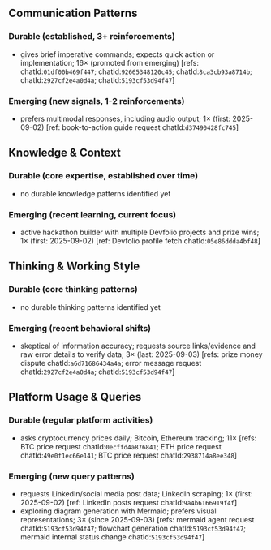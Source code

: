 ## Communication Patterns
### Durable (established, 3+ reinforcements)
- gives brief imperative commands; expects quick action or implementation; 16× (promoted from emerging) [refs: chatId:`01df00b469f447`; chatId:`92665348120c45`; chatId:`8ca3cb93a8714b`; chatId:`2927cf2e4a0d4a`; chatId:`5193cf53d94f47`]

### Emerging (new signals, 1-2 reinforcements)
- prefers multimodal responses, including audio output; 1× (first: 2025-09-02) [ref: book-to-action guide request chatId:`d37490428fc745`]

## Knowledge & Context
### Durable (core expertise, established over time)
- no durable knowledge patterns identified yet

### Emerging (recent learning, current focus)
- active hackathon builder with multiple Devfolio projects and prize wins; 1× (first: 2025-09-02) [ref: Devfolio profile fetch chatId:`05e86ddda4bf48`]

## Thinking & Working Style
### Durable (core thinking patterns)
- no durable thinking patterns identified yet

### Emerging (recent behavioral shifts)
- skeptical of information accuracy; requests source links/evidence and raw error details to verify data; 3× (last: 2025-09-03) [refs: prize money dispute chatId:`a6d71686434a4a`; error message request chatId:`2927cf2e4a0d4a`; chatId:`5193cf53d94f47`]

## Platform Usage & Queries
### Durable (regular platform activities)
- asks cryptocurrency prices daily; Bitcoin, Ethereum tracking; 11× [refs: BTC price request chatId:`0ecffd4a876841`; ETH price request chatId:`49e0f1ec66e141`; BTC price request chatId:`2938714a8ee348`]

### Emerging (new query patterns)
- requests LinkedIn/social media post data; LinkedIn scraping; 1× (first: 2025-09-02) [ref: LinkedIn posts request chatId:`9a4b6166919f4f`]
- exploring diagram generation with Mermaid; prefers visual representations; 3× (since 2025-09-03) [refs: mermaid agent request chatId:`5193cf53d94f47`; flowchart generation chatId:`5193cf53d94f47`; mermaid internal status change chatId:`5193cf53d94f47`]